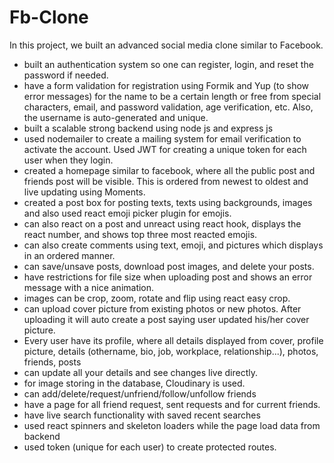 # Fb-Clone
In this project, we built an advanced social media clone similar to Facebook. 
* built an authentication system so one can register, login, and reset the password if needed. 
* have a form validation for registration using Formik and Yup (to show error messages) for the name to be a certain length or free from special characters, email, and password validation, age verification, etc. Also, the username is auto-generated and unique.
* built a scalable strong backend using node js and express js
* used nodemailer to create a mailing system for email verification to activate the account. Used JWT for creating a unique token for each user when they login.
* created a homepage similar to facebook, where all the public post and friends post will be visible. This is ordered from newest to oldest and live updating using Moments.
* created a post box for posting texts, texts using backgrounds, images and also used react emoji picker plugin for emojis.
* can also react on a post and unreact using react hook, displays the react number, and shows top three most reacted emojis.
* can also create comments using text, emoji, and pictures which displays in an ordered manner.
* can save/unsave posts, download post images, and delete your posts.
* have restrictions for file size when uploading post and shows an error message with a nice animation.
* images can be crop, zoom, rotate and flip using react easy crop.
* can upload cover picture from existing photos or new photos. After uploading it will auto create a post saying user updated his/her cover picture.
* Every user have its profile, where all details displayed from cover, profile picture, details (othername, bio, job, workplace, relationship...), photos, friends, posts
* can update all your details and see changes live directly.
* for image storing in the database, Cloudinary is used.
* can add/delete/request/unfriend/follow/unfollow friends
* have a page for all friend request, sent requests and for current friends.
* have live search functionality with saved recent searches
* used react spinners and skeleton loaders while the page load data from backend
* used token (unique for each user) to create protected routes.
